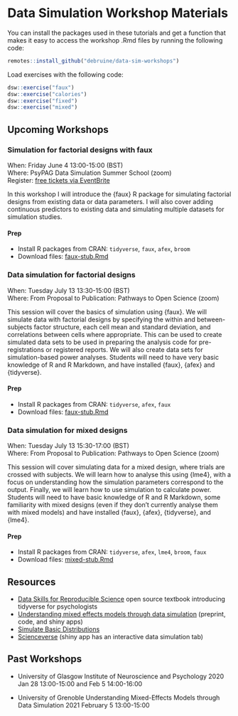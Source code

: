 
# Data Simulation Workshop Materials

You can install the packages used in these tutorials and get a function
that makes it easy to access the workshop .Rmd files by running the
following code:

``` r
remotes::install_github("debruine/data-sim-workshops")
```

Load exercises with the following code:

``` r
dsw::exercise("faux")
dsw::exercise("calories")
dsw::exercise("fixed")
dsw::exercise("mixed")
```

## Upcoming Workshops

### Simulation for factorial designs with faux

When: Friday June 4 13:00-15:00 (BST)  
Where: PsyPAG Data Simulation Summer School (zoom)  
Register: [free tickets via
EventBrite](https://www.eventbrite.co.uk/e/simulation-for-factorial-designs-with-faux-w-lisa-debruine-tickets-153666134545)

In this workshop I will introduce the {faux} R package for simulating
factorial designs from existing data or data parameters. I will also
cover adding continuous predictors to existing data and simulating
multiple datasets for simulation studies.

#### Prep

-   Install R packages from CRAN: `tidyverse`, `faux`, `afex`, `broom`
-   Download files:
    [faux-stub.Rmd](https://raw.githubusercontent.com/debruine/data-sim-workshops/master/inst/stubs/faux-stub.Rmd)

### Data simulation for factorial designs

When: Tuesday July 13 13:30-15:00 (BST)  
Where: From Proposal to Publication: Pathways to Open Science (zoom)

This session will cover the basics of simulation using {faux}. We will
simulate data with factorial designs by specifying the within and
between-subjects factor structure, each cell mean and standard
deviation, and correlations between cells where appropriate. This can be
used to create simulated data sets to be used in preparing the analysis
code for pre-registrations or registered reports. We will also create
data sets for simulation-based power analyses. Students will need to
have very basic knowledge of R and R Markdown, and have installed
{faux}, {afex} and {tidyverse}.

#### Prep

-   Install R packages from CRAN: `tidyverse`, `afex`, `faux`
-   Download files:
    [faux-stub.Rmd](https://raw.githubusercontent.com/debruine/data-sim-workshops/master/inst/stubs/faux-stub.Rmd)

### Data simulation for mixed designs

When: Tuesday July 13 15:30-17:00 (BST)  
Where: From Proposal to Publication: Pathways to Open Science (zoom)

This session will cover simulating data for a mixed design, where trials
are crossed with subjects. We will learn how to analyse this using
{lme4}, with a focus on understanding how the simulation parameters
correspond to the output. Finally, we will learn how to use simulation
to calculate power. Students will need to have basic knowledge of R and
R Markdown, some familiarity with mixed designs (even if they don’t
currently analyse them with mixed models) and have installed {faux},
{afex}, {tidyverse}, and {lme4}.

#### Prep

-   Install R packages from CRAN: `tidyverse`, `afex`, `lme4`, `broom`,
    `faux`
-   Download files:
    [mixed-stub.Rmd](https://raw.githubusercontent.com/debruine/data-sim-workshops/master/inst/stubs/mixed-stub.Rmd)

## Resources

-   [Data Skills for Reproducible
    Science](https://psyteachr.github.io/msc-data-skills/) open source
    textbook introducing tidyverse for psychologists
-   [Understanding mixed effects models through data
    simulation](https://osf.io/3cz2e/) (preprint, code, and shiny apps)
-   [Simulate Basic
    Distributions](https://shiny.psy.gla.ac.uk/debruine/simulate/)
-   [Scienceverse](http://shiny.ieis.tue.nl/scienceverse/) (shiny app
    has an interactive data simulation tab)

## Past Workshops

-   University of Glasgow Institute of Neuroscience and Psychology 2020
    Jan 28 13:00-15:00 and Feb 5 14:00-16:00

-   University of Grenoble Understanding Mixed-Effects Models through
    Data Simulation 2021 February 5 13:00-15:00
